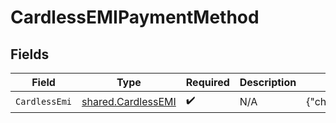 # CardlessEMIPaymentMethod


## Fields

| Field                                                                   | Type                                                                    | Required                                                                | Description                                                             | Example                                                                 |
| ----------------------------------------------------------------------- | ----------------------------------------------------------------------- | ----------------------------------------------------------------------- | ----------------------------------------------------------------------- | ----------------------------------------------------------------------- |
| `CardlessEmi`                                                           | [shared.CardlessEMI](../../../pkg/models/shared/cardlessemi.md)         | :heavy_check_mark:                                                      | N/A                                                                     | {"channel":"link","provider":"kotak","phone":7768913241,"emi_tenure":3} |